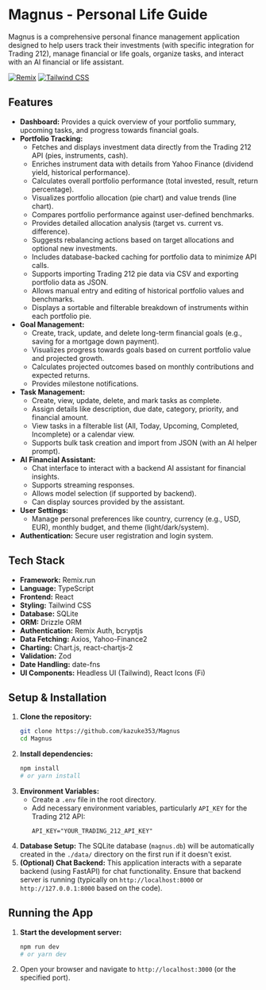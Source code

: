 # Magnus - Personal Life Guide

Magnus is a comprehensive personal finance management application designed to help users track their investments (with specific integration for Trading 212), manage financial or life goals, organize tasks, and interact with an AI financial or life assistant.

[![Remix](https://img.shields.io/badge/Remix-v2-blueviolet.svg)](https://remix.run) [![Tailwind CSS](https://img.shields.io/badge/Tailwind_CSS-v4-blue.svg)](https://tailwindcss.com/)

## Features

* **Dashboard:** Provides a quick overview of your portfolio summary, upcoming tasks, and progress towards financial goals.
* **Portfolio Tracking:**
    * Fetches and displays investment data directly from the Trading 212 API (pies, instruments, cash).
    * Enriches instrument data with details from Yahoo Finance (dividend yield, historical performance).
    * Calculates overall portfolio performance (total invested, result, return percentage).
    * Visualizes portfolio allocation (pie chart) and value trends (line chart).
    * Compares portfolio performance against user-defined benchmarks.
    * Provides detailed allocation analysis (target vs. current vs. difference).
    * Suggests rebalancing actions based on target allocations and optional new investments.
    * Includes database-backed caching for portfolio data to minimize API calls.
    * Supports importing Trading 212 pie data via CSV and exporting portfolio data as JSON.
    * Allows manual entry and editing of historical portfolio values and benchmarks.
    * Displays a sortable and filterable breakdown of instruments within each portfolio pie.
* **Goal Management:**
    * Create, track, update, and delete long-term financial goals (e.g., saving for a mortgage down payment).
    * Visualizes progress towards goals based on current portfolio value and projected growth.
    * Calculates projected outcomes based on monthly contributions and expected returns.
    * Provides milestone notifications.
* **Task Management:**
    * Create, view, update, delete, and mark tasks as complete.
    * Assign details like description, due date, category, priority, and financial amount.
    * View tasks in a filterable list (All, Today, Upcoming, Completed, Incomplete) or a calendar view.
    * Supports bulk task creation and import from JSON (with an AI helper prompt).
* **AI Financial Assistant:**
    * Chat interface to interact with a backend AI assistant for financial insights.
    * Supports streaming responses.
    * Allows model selection (if supported by backend).
    * Can display sources provided by the assistant.
* **User Settings:**
    * Manage personal preferences like country, currency (e.g., USD, EUR), monthly budget, and theme (light/dark/system).
* **Authentication:** Secure user registration and login system.

## Tech Stack

* **Framework:** Remix.run
* **Language:** TypeScript
* **Frontend:** React
* **Styling:** Tailwind CSS
* **Database:** SQLite
* **ORM:** Drizzle ORM
* **Authentication:** Remix Auth, bcryptjs
* **Data Fetching:** Axios, Yahoo-Finance2
* **Charting:** Chart.js, react-chartjs-2
* **Validation:** Zod
* **Date Handling:** date-fns
* **UI Components:** Headless UI (Tailwind), React Icons (Fi)

## Setup & Installation

1.  **Clone the repository:**
    ```bash
    git clone https://github.com/kazuke353/Magnus
    cd Magnus
    ```
2.  **Install dependencies:**
    ```bash
    npm install
    # or yarn install
    ```
3.  **Environment Variables:**
    * Create a `.env` file in the root directory.
    * Add necessary environment variables, particularly `API_KEY` for the Trading 212 API:
        ```env
        API_KEY="YOUR_TRADING_212_API_KEY"
        ```
4.  **Database Setup:** The SQLite database (`magnus.db`) will be automatically created in the `./data/` directory on the first run if it doesn't exist.
5.  **(Optional) Chat Backend:** This application interacts with a separate backend (using FastAPI) for chat functionality. Ensure that backend server is running (typically on `http://localhost:8000` or `http://127.0.0.1:8000` based on the code).

## Running the App

1.  **Start the development server:**
    ```bash
    npm run dev
    # or yarn dev
    ```
2.  Open your browser and navigate to `http://localhost:3000` (or the specified port).
